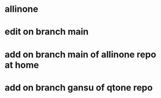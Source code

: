 # allinone
# edit on branch main
# add on branch main of allinone repo at home
# add on branch gansu of qtone repo
